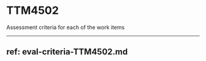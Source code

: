 # TTM4502  
Assessment criteria for each of the work items


---
ref: eval-criteria-TTM4502.md
---


